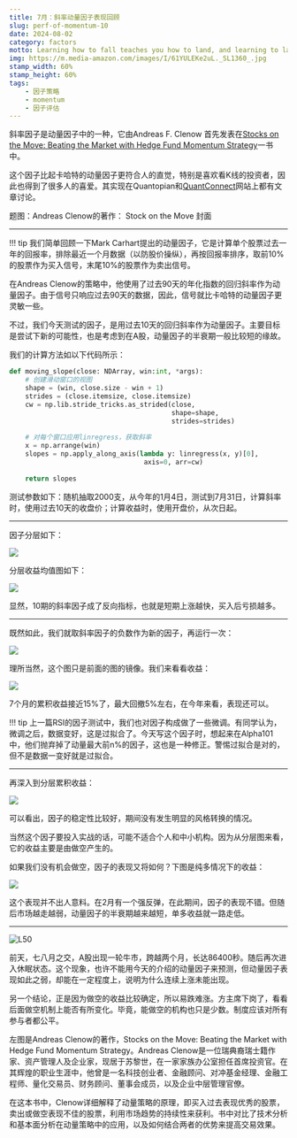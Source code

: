 ```yaml
---
title: 7月：斜率动量因子表现回顾
slug: perf-of-momentum-10
date: 2024-08-02
category: factors
motto: Learning how to fall teaches you how to land, and learning to land gives you the courage to jump higher
img: https://m.media-amazon.com/images/I/61YULEKe2uL._SL1360_.jpg
stamp_width: 60%
stamp_height: 60%
tags: 
    - 因子策略
    - momentum
    - 因子评估
---
```



<!--这一轮牛市持续了86400秒！文明再次进入了休眠状态-->

斜率因子是动量因子中的一种，它由Andreas F. Clenow 首先发表在[Stocks on the Move: Beating the Market with Hedge Fund Momentum Strategy](https://www.amazon.com/Stocks-Move-Beating-Momentum-Strategies/dp/1511466146)一书中。

这个因子比起卡哈特的动量因子更符合人的直觉，特别是喜欢看K线的投资者，因此也得到了很多人的喜爱。其实现在Quantopian和[QuantConnect](https://www.quantconnect.com/forum/discussion/3136/andreas-f-clenow-momentum/p1)网站上都有文章讨论。

<claimer>题图：Andreas Clenow的著作： Stock on the Move 封面</claimer>


---

!!! tip
    我们简单回顾一下Mark Carhart提出的动量因子，它是计算单个股票过去一年的回报率，排除最近一个月数据（以防股价操纵），再按回报率排序，取前10%的股票作为买入信号，末尾10%的股票作为卖出信号。

在Andreas Clenow的策略中，他使用了过去90天的年化指数的回归斜率作为动量因子。由于信号只响应过去90天的数据，因此，信号就比卡哈特的动量因子更灵敏一些。

不过，我们今天测试的因子，是用过去10天的回归斜率作为动量因子。主要目标是尝试下新的可能性，也是考虑到在A股，动量因子的半衰期一般比较短的缘故。

我们的计算方法如以下代码所示：

```python
def moving_slope(close: NDArray, win:int, *args):
    # 创建滑动窗口的视图
    shape = (win, close.size - win + 1)
    strides = (close.itemsize, close.itemsize)
    cw = np.lib.stride_tricks.as_strided(close, 
                                         shape=shape, 
                                         strides=strides)
    
    # 对每个窗口应用linregress，获取斜率
    x = np.arrange(win)
    slopes = np.apply_along_axis(lambda y: linregress(x, y)[0],
                                  axis=0, arr=cw)
    
    return slopes

```


<!--

Momentum因子，即动量因子，是在金融领域中用来衡量证券价格趋势持续性的因素。它最早是由纳拉辛汉·贾格迪什（Narasimhan Jegadeesh）和谢尔登·科汉（Sheldon Grossman）以及后来的马克·卡哈特（Mark Carhart）在其学术研究中提出的。

纳拉辛汉·贾格迪什和谢尔登·科汉在1993年的论文《The Profitability of Trading on Observed Returns》中首次提供了关于动量策略有效性的实证证据。他们发现，过去表现好的股票在未来一段时间内倾向于继续表现出色，而过去表现差的股票则倾向于继续表现不佳。

随后，马克·卡哈特在1997年的论文《On Persistence in Mutual Fund Performance》中进一步研究了动量因子，并将其纳入了他提出的四因子模型中，该模型除了市场因子、规模因子（SMB）、价值因子（HML）之外，还加入了动量因子（MOM）。

因此，虽然动量效应的概念在贾格迪什和科汉的研究中被首次提出，但卡哈特的工作使其在投资界得到了更广泛的认可，并将其正式化为一个独立的风险因子。


卡哈特的动量因子（PR1YR）是通过以下步骤计算的：

计算单个股票的过去一年回报率：排除最近一个月的数据，计算过去11个月的累计回报率。

形成赢家和输家组合：将所有股票按其过去一年的回报率排序，分别形成赢家组合（最高回报率的股票）和输家组合（最低回报率的股票）。

构建动量因子：动量因子是赢家组合和输家组合的平均回报率之差。也就是说，卡哈特构建的动量因子是通过买入过去表现最好的股票（赢家组合）并卖空过去表现最差的股票（输家组合）来实现的。
-->


测试参数如下：随机抽取2000支，从今年的1月4日，测试到7月31日，计算斜率时，使用过去10天的收盘价；计算收益时，使用开盘价，从次日起。

---

因子分层如下：

![](https://images.jieyu.ai/images/2024/08/slope-factor-quantile.jpg)



分层收益均值图如下：

![](https://images.jieyu.ai/images/2024/08/slope-mpwr.jpg)


显然，10期的斜率因子成了反向指标，也就是短期上涨越快，买入后亏损越多。

---

既然如此，我们就取斜率因子的负数作为新的因子，再运行一次：


![](https://images.jieyu.ai/images/2024/08/slope-mpwr-2.jpg)

理所当然，这个图只是前面的图的镜像。我们来看看收益：

![](https://images.jieyu.ai/images/2024/08/slope-cum-returns-1.jpg)


7个月的累积收益接近15%了，最大回撤5%左右，在今年来看，表现还可以。

!!! tip
    上一篇RSI的因子测试中，我们也对因子构成做了一些微调。有同学认为，微调之后，数据变好，这是过拟合了。今天写这个因子时，想起来在Alpha101中，他们抛弃掉了动量最大前n%的因子，这也是一种修正。警惕过拟合是对的，但不是数据一变好就是过拟合。

---

再深入到分层累积收益：

![](https://images.jieyu.ai/images/2024/08/slope-cum-return-by-quantile.jpg)

可以看出，因子的稳定性比较好，期间没有发生明显的风格转换的情况。

当然这个因子要投入实战的话，可能不适合个人和中小机构。因为从分层图来看，它的收益主要是由做空产生的。


如果我们没有机会做空，因子的表现又将如何？下图是纯多情况下的收益：

![](https://images.jieyu.ai/images/2024/08/slope-cum-returns-long-only.jpg)

这个表现并不出人意料。在2月有一个强反弹，在此期间，因子的表现不错。但随后市场越走越弱，动量因子的半衰期越来越短，单多收益就一路走低。

---

![L50](https://m.media-amazon.com/images/I/61YULEKe2uL._SL1360_.jpg)

前天，七八月之交，A股出现一轮牛市，跨越两个月，长达86400秒。随后再次进入休眠状态。这个现象，也许不能用今天的介绍的动量因子来预测，但动量因子表现如此之弱，却能在一定程度上，说明为什么连续上涨未能出现。

另一个结论，正是因为做空的收益比较确定，所以易跌难涨。方主席下岗了，看看后面做空机制上能否有所变化。毕竟，能做空的机构也只是少数。制度应该对所有参与者都公平。

左图是Andreas Clenow的著作，Stocks on the Move: Beating the Market with Hedge Fund Momentum Strategy。Andreas Clenow是一位瑞典裔瑞士籍作家、资产管理人及企业家，现居于苏黎世，在一家家族办公室担任首席投资官。在其辉煌的职业生涯中，他曾是一名科技创业者、金融顾问、对冲基金经理、金融工程师、量化交易员、财务顾问、董事会成员，以及企业中层管理官僚。

在这本书中，Clenow详细解释了动量策略的原理，即买入过去表现优秀的股票，卖出或做空表现不佳的股票，利用市场趋势的持续性来获利。书中对比了技术分析和基本面分析在动量策略中的应用，以及如何结合两者的优势来提高交易效果。
